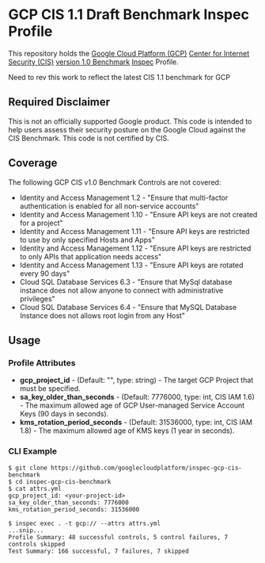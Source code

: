 # GCP CIS 1.1 Draft Benchmark Inspec Profile

This repository holds the [Google Cloud Platform (GCP)](https://cloud.google.com/) [Center for Internet Security (CIS)](https://www.cisecurity.org) [version 1.0 Benchmark](https://www.cisecurity.org/benchmark/google_cloud_computing_platform/) [Inspec](https://www.inspec.io/) Profile.

Need to rev this work to reflect the latest CIS 1.1 benchmark for GCP

## Required Disclaimer

This is not an officially supported Google product. This code is intended to help users assess their security posture on the Google Cloud against the CIS Benchmark. This code is not certified by CIS.

## Coverage

The following GCP CIS v1.0 Benchmark Controls are not covered:

* Identity and Access Management 1.2 - "Ensure that multi-factor authentication is enabled for all non-service accounts"
* Identity and Access Management 1.10 - "Ensure API keys are not created for a project"
* Identity and Access Management 1.11 - "Ensure API keys are restricted to use by only specified Hosts and Apps"
* Identity and Access Management 1.12 - "Ensure API keys are restricted to only APIs that application needs access"
* Identity and Access Management 1.13 - "Ensure API keys are rotated every 90 days"
* Cloud SQL Database Services 6.3 - "Ensure that MySql database instance does not allow anyone to connect with administrative privileges"
* Cloud SQL Database Services 6.4 - "Ensure that MySQL Database Instance does not allows root login from any Host"

## Usage

### Profile Attributes

* **gcp_project_id** - (Default: "", type: string) - The target GCP Project that must be specified.
* **sa_key_older_than_seconds** - (Default: 7776000, type: int, CIS IAM 1.6) - The maximum allowed age of GCP User-managed Service Account Keys (90 days in seconds).
* **kms_rotation_period_seconds** - (Default: 31536000, type: int, CIS IAM 1.8) - The maximum allowed age of KMS keys (1 year in seconds).

### CLI Example

```
$ git clone https://github.com/googlecloudplatform/inspec-gcp-cis-benchmark
$ cd inspec-gcp-cis-benchmark
$ cat attrs.yml 
gcp_project_id: <your-project-id>
sa_key_older_than_seconds: 7776000
kms_rotation_period_seconds: 31536000
```

```
$ inspec exec . -t gcp:// --attrs attrs.yml
...snip...
Profile Summary: 48 successful controls, 5 control failures, 7 controls skipped
Test Summary: 166 successful, 7 failures, 7 skipped
```
